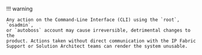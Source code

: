 !!! warning

    Any action on the Command-Line Interface (CLI) using the `root`, `osadmin`,
    or `autoboss` account may cause irreversible, detrimental changes to the
    product. Actions taken without direct communication with the IP Fabric
    Support or Solution Architect teams can render the system unusable.
